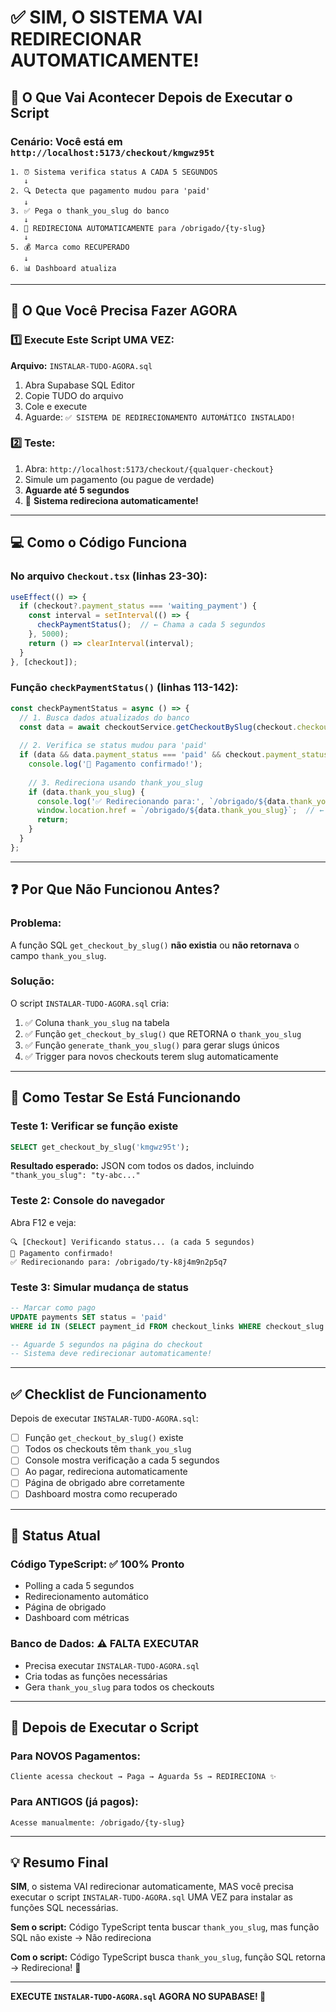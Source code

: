 # ✅ SIM, O SISTEMA VAI REDIRECIONAR AUTOMATICAMENTE!

## 🎯 O Que Vai Acontecer Depois de Executar o Script

### Cenário: Você está em `http://localhost:5173/checkout/kmgwz95t`

```
1. ⏰ Sistema verifica status A CADA 5 SEGUNDOS
   ↓
2. 🔍 Detecta que pagamento mudou para 'paid'
   ↓
3. ✅ Pega o thank_you_slug do banco
   ↓
4. 🚀 REDIRECIONA AUTOMATICAMENTE para /obrigado/{ty-slug}
   ↓
5. 💰 Marca como RECUPERADO
   ↓
6. 📊 Dashboard atualiza
```

---

## 🔧 O Que Você Precisa Fazer AGORA

### 1️⃣ Execute Este Script UMA VEZ:

**Arquivo:** `INSTALAR-TUDO-AGORA.sql`

1. Abra Supabase SQL Editor
2. Copie TUDO do arquivo
3. Cole e execute
4. Aguarde: `✅ SISTEMA DE REDIRECIONAMENTO AUTOMÁTICO INSTALADO!`

### 2️⃣ Teste:

1. Abra: `http://localhost:5173/checkout/{qualquer-checkout}`
2. Simule um pagamento (ou pague de verdade)
3. **Aguarde até 5 segundos**
4. 🎉 **Sistema redireciona automaticamente!**

---

## 💻 Como o Código Funciona

### No arquivo `Checkout.tsx` (linhas 23-30):

```typescript
useEffect(() => {
  if (checkout?.payment_status === 'waiting_payment') {
    const interval = setInterval(() => {
      checkPaymentStatus();  // ← Chama a cada 5 segundos
    }, 5000);
    return () => clearInterval(interval);
  }
}, [checkout]);
```

### Função `checkPaymentStatus()` (linhas 113-142):

```typescript
const checkPaymentStatus = async () => {
  // 1. Busca dados atualizados do banco
  const data = await checkoutService.getCheckoutBySlug(checkout.checkout_slug);
  
  // 2. Verifica se status mudou para 'paid'
  if (data && data.payment_status === 'paid' && checkout.payment_status !== 'paid') {
    console.log('🎉 Pagamento confirmado!');
    
    // 3. Redireciona usando thank_you_slug
    if (data.thank_you_slug) {
      console.log('✅ Redirecionando para:', `/obrigado/${data.thank_you_slug}`);
      window.location.href = `/obrigado/${data.thank_you_slug}`;  // ← REDIRECIONAMENTO
      return;
    }
  }
};
```

---

## ❓ Por Que Não Funcionou Antes?

### Problema:
A função SQL `get_checkout_by_slug()` **não existia** ou **não retornava** o campo `thank_you_slug`.

### Solução:
O script `INSTALAR-TUDO-AGORA.sql` cria:

1. ✅ Coluna `thank_you_slug` na tabela
2. ✅ Função `get_checkout_by_slug()` que RETORNA o `thank_you_slug`
3. ✅ Função `generate_thank_you_slug()` para gerar slugs únicos
4. ✅ Trigger para novos checkouts terem slug automaticamente

---

## 🧪 Como Testar Se Está Funcionando

### Teste 1: Verificar se função existe
```sql
SELECT get_checkout_by_slug('kmgwz95t');
```

**Resultado esperado:** JSON com todos os dados, incluindo `"thank_you_slug": "ty-abc..."`

### Teste 2: Console do navegador
Abra F12 e veja:
```
🔍 [Checkout] Verificando status... (a cada 5 segundos)
🎉 Pagamento confirmado!
✅ Redirecionando para: /obrigado/ty-k8j4m9n2p5q7
```

### Teste 3: Simular mudança de status
```sql
-- Marcar como pago
UPDATE payments SET status = 'paid' 
WHERE id IN (SELECT payment_id FROM checkout_links WHERE checkout_slug = 'kmgwz95t');

-- Aguarde 5 segundos na página do checkout
-- Sistema deve redirecionar automaticamente!
```

---

## ✅ Checklist de Funcionamento

Depois de executar `INSTALAR-TUDO-AGORA.sql`:

- [ ] Função `get_checkout_by_slug()` existe
- [ ] Todos os checkouts têm `thank_you_slug`
- [ ] Console mostra verificação a cada 5 segundos
- [ ] Ao pagar, redireciona automaticamente
- [ ] Página de obrigado abre corretamente
- [ ] Dashboard mostra como recuperado

---

## 🎉 Status Atual

### Código TypeScript: ✅ 100% Pronto
- Polling a cada 5 segundos
- Redirecionamento automático
- Página de obrigado
- Dashboard com métricas

### Banco de Dados: ⚠️ FALTA EXECUTAR
- Precisa executar `INSTALAR-TUDO-AGORA.sql`
- Cria todas as funções necessárias
- Gera `thank_you_slug` para todos os checkouts

---

## 🚀 Depois de Executar o Script

### Para NOVOS Pagamentos:
```
Cliente acessa checkout → Paga → Aguarda 5s → REDIRECIONA ✨
```

### Para ANTIGOS (já pagos):
```
Acesse manualmente: /obrigado/{ty-slug}
```

---

## 💡 Resumo Final

**SIM**, o sistema VAI redirecionar automaticamente, MAS você precisa executar o script `INSTALAR-TUDO-AGORA.sql` UMA VEZ para instalar as funções SQL necessárias.

**Sem o script:** Código TypeScript tenta buscar `thank_you_slug`, mas função SQL não existe → Não redireciona

**Com o script:** Código TypeScript busca `thank_you_slug`, função SQL retorna → Redireciona! 🎉

---

**EXECUTE `INSTALAR-TUDO-AGORA.sql` AGORA NO SUPABASE! 🚀**

